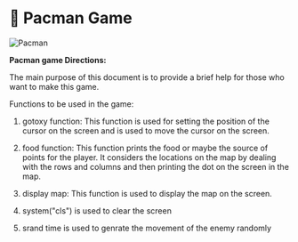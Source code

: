 # 🔔 Pacman Game

![Pacman](../images/pacman.png)

**Pacman game Directions:**

The main purpose of this document is to provide a brief help for those who want  to make this game.

Functions to be used in the game:

1. gotoxy function: This function is used for setting the position of the cursor on the screen and is used to move the cursor on the screen.

2. food function: This function prints the food or maybe the source of points for the player. It considers the locations on the map by dealing with the rows and columns and then printing the dot on the screen in the map.

3. display map: This function is used to display the map on the screen.

4. system("cls") is used to clear the screen

5. srand time is used to genrate the movement of the enemy randomly
